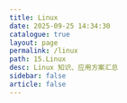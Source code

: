 ```yaml
---
title: Linux
date: 2025-09-25 14:34:30
catalogue: true
layout: page
permalink: /linux
path: 15.Linux
desc: Linux 知识、应用方案汇总
sidebar: false
article: false
---
```

